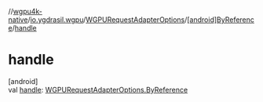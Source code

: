 //[wgpu4k-native](../../../../index.md)/[io.ygdrasil.wgpu](../../index.md)/[WGPURequestAdapterOptions](../index.md)/[[android]ByReference](index.md)/[handle](handle.md)

# handle

[android]\
val [handle](handle.md): [WGPURequestAdapterOptions.ByReference](../../../io.ygdrasil.wgpu.android/-w-g-p-u-request-adapter-options/-by-reference/index.md)